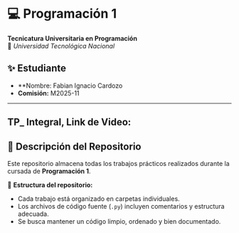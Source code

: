 # 💻 Programación 1  

**Tecnicatura Universitaria en Programación**  
📍 *Universidad Tecnológica Nacional*  

## ✨ Estudiante  
- **Nombre: Fabian Ignacio Cardozo
- **Comisión:** M2025-11
----------------------------------------
TP_ Integral, Link de Video:
----------------------------------------
## 📂 Descripción del Repositorio  
Este repositorio almacena todas los trabajos prácticos realizados durante la cursada de **Programación 1**.  

📌 **Estructura del repositorio:**  
- Cada trabajo está organizado en carpetas individuales.  
- Los archivos de código fuente (`.py`) incluyen comentarios y estructura adecuada.  
- Se busca mantener un código limpio, ordenado y bien documentado.  


